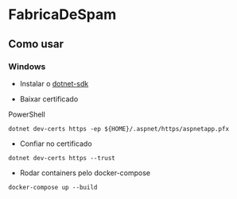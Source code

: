 # FabricaDeSpam


## Como usar

### Windows

- Instalar o [dotnet-sdk](https://dotnet.microsoft.com/pt-br/download)

- Baixar certificado

PowerShell
```PS
dotnet dev-certs https -ep ${HOME}/.aspnet/https/aspnetapp.pfx
```

- Confiar no certificado

```dotnet dev-certs https --trust```

- Rodar containers pelo docker-compose

```docker-compose up --build```

